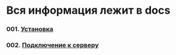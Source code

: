 # Вся информация лежит в docs

### 001. [Установка](docs/001.install.md)
### 002. [Подключение к серверу](docs/002.connect.md)
